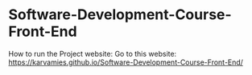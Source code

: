 # Software-Development-Course-Front-End

How to run the Project website:
Go to this website: https://karvamies.github.io/Software-Development-Course-Front-End/
